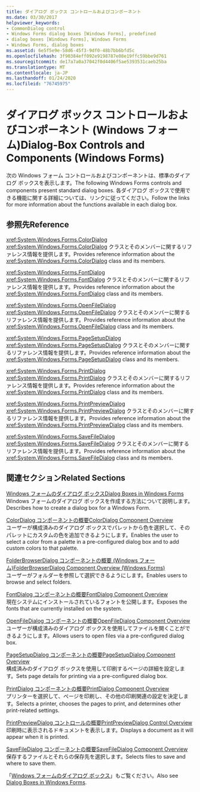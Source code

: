 ```yaml
---
title: ダイアログ ボックス コントロールおよびコンポーネント
ms.date: 03/30/2017
helpviewer_keywords:
- CommonDialog control
- Windows Forms dialog boxes [Windows Forms], predefined
- dialog boxes [Windows Forms], Windows Forms
- Windows Forms, dialog boxes
ms.assetid: 6e5f5e9e-58d6-45f3-9df0-48b7bb6bfd5c
ms.openlocfilehash: 3f90384eff092e9198787e08e19ffc59bbe9d761
ms.sourcegitcommit: de17a7a0a37042f0d4406f5ae5393531caeb25ba
ms.translationtype: MT
ms.contentlocale: ja-JP
ms.lasthandoff: 01/24/2020
ms.locfileid: "76745975"
---
```

# <a name="dialog-box-controls-and-components-windows-forms"></a><span data-ttu-id="e3457-102">ダイアログ ボックス コントロールおよびコンポーネント (Windows フォーム)</span><span class="sxs-lookup"><span data-stu-id="e3457-102">Dialog-Box Controls and Components (Windows Forms)</span></span>
<span data-ttu-id="e3457-103">次の Windows フォーム コントロールおよびコンポーネントは、標準のダイアログ ボックスを表示します。</span><span class="sxs-lookup"><span data-stu-id="e3457-103">The following Windows Forms controls and components present standard dialog boxes.</span></span> <span data-ttu-id="e3457-104">各ダイアログ ボックスで使用できる機能に関する詳細については、リンクに従ってください。</span><span class="sxs-lookup"><span data-stu-id="e3457-104">Follow the links for more information about the functions available in each dialog box.</span></span>  
  
## <a name="reference"></a><span data-ttu-id="e3457-105">参照先</span><span class="sxs-lookup"><span data-stu-id="e3457-105">Reference</span></span>  
 <xref:System.Windows.Forms.ColorDialog>  
 <span data-ttu-id="e3457-106"><xref:System.Windows.Forms.ColorDialog> クラスとそのメンバーに関するリファレンス情報を提供します。</span><span class="sxs-lookup"><span data-stu-id="e3457-106">Provides reference information about the <xref:System.Windows.Forms.ColorDialog> class and its members.</span></span>  
  
 <xref:System.Windows.Forms.FontDialog>  
 <span data-ttu-id="e3457-107"><xref:System.Windows.Forms.FontDialog> クラスとそのメンバーに関するリファレンス情報を提供します。</span><span class="sxs-lookup"><span data-stu-id="e3457-107">Provides reference information about the <xref:System.Windows.Forms.FontDialog> class and its members.</span></span>  
  
 <xref:System.Windows.Forms.OpenFileDialog>  
 <span data-ttu-id="e3457-108"><xref:System.Windows.Forms.OpenFileDialog> クラスとそのメンバーに関するリファレンス情報を提供します。</span><span class="sxs-lookup"><span data-stu-id="e3457-108">Provides reference information about the <xref:System.Windows.Forms.OpenFileDialog> class and its members.</span></span>  
  
 <xref:System.Windows.Forms.PageSetupDialog>  
 <span data-ttu-id="e3457-109"><xref:System.Windows.Forms.PageSetupDialog> クラスとそのメンバーに関するリファレンス情報を提供します。</span><span class="sxs-lookup"><span data-stu-id="e3457-109">Provides reference information about the <xref:System.Windows.Forms.PageSetupDialog> class and its members.</span></span>  
  
 <xref:System.Windows.Forms.PrintDialog>  
 <span data-ttu-id="e3457-110"><xref:System.Windows.Forms.PrintDialog> クラスとそのメンバーに関するリファレンス情報を提供します。</span><span class="sxs-lookup"><span data-stu-id="e3457-110">Provides reference information about the <xref:System.Windows.Forms.PrintDialog> class and its members.</span></span>  
  
 <xref:System.Windows.Forms.PrintPreviewDialog>  
 <span data-ttu-id="e3457-111"><xref:System.Windows.Forms.PrintPreviewDialog> クラスとそのメンバーに関するリファレンス情報を提供します。</span><span class="sxs-lookup"><span data-stu-id="e3457-111">Provides reference information about the <xref:System.Windows.Forms.PrintPreviewDialog> class and its members.</span></span>  
  
 <xref:System.Windows.Forms.SaveFileDialog>  
 <span data-ttu-id="e3457-112"><xref:System.Windows.Forms.SaveFileDialog> クラスとそのメンバーに関するリファレンス情報を提供します。</span><span class="sxs-lookup"><span data-stu-id="e3457-112">Provides reference information about the <xref:System.Windows.Forms.SaveFileDialog> class and its members.</span></span>  
  
## <a name="related-sections"></a><span data-ttu-id="e3457-113">関連セクション</span><span class="sxs-lookup"><span data-stu-id="e3457-113">Related Sections</span></span>  
 [<span data-ttu-id="e3457-114">Windows フォームのダイアログ ボックス</span><span class="sxs-lookup"><span data-stu-id="e3457-114">Dialog Boxes in Windows Forms</span></span>](../dialog-boxes-in-windows-forms.md)  
 <span data-ttu-id="e3457-115">Windows フォームのダイアログ ボックスを作成する方法について説明します。</span><span class="sxs-lookup"><span data-stu-id="e3457-115">Describes how to create a dialog box for a Windows Form.</span></span>  
  
 [<span data-ttu-id="e3457-116">ColorDialog コンポーネントの概要</span><span class="sxs-lookup"><span data-stu-id="e3457-116">ColorDialog Component Overview</span></span>](colordialog-component-overview-windows-forms.md)  
 <span data-ttu-id="e3457-117">ユーザーが構成済みのダイアログ ボックスでパレットから色を選択して、そのパレットにカスタムの色を追加できるようにします。</span><span class="sxs-lookup"><span data-stu-id="e3457-117">Enables the user to select a color from a palette in a pre-configured dialog box and to add custom colors to that palette.</span></span>  
  
 [<span data-ttu-id="e3457-118">FolderBrowserDialog コンポーネントの概要 (Windows フォーム)</span><span class="sxs-lookup"><span data-stu-id="e3457-118">FolderBrowserDialog Component Overview (Windows Forms)</span></span>](folderbrowserdialog-component-overview-windows-forms.md)  
 <span data-ttu-id="e3457-119">ユーザーがフォルダーを参照して選択できるようにします。</span><span class="sxs-lookup"><span data-stu-id="e3457-119">Enables users to browse and select folders.</span></span>  
  
 [<span data-ttu-id="e3457-120">FontDialog コンポーネントの概要</span><span class="sxs-lookup"><span data-stu-id="e3457-120">FontDialog Component Overview</span></span>](fontdialog-component-overview-windows-forms.md)  
 <span data-ttu-id="e3457-121">現在システムにインストールされているフォントを公開します。</span><span class="sxs-lookup"><span data-stu-id="e3457-121">Exposes the fonts that are currently installed on the system.</span></span>  
  
 [<span data-ttu-id="e3457-122">OpenFileDialog コンポーネントの概要</span><span class="sxs-lookup"><span data-stu-id="e3457-122">OpenFileDialog Component Overview</span></span>](openfiledialog-component-overview-windows-forms.md)  
 <span data-ttu-id="e3457-123">ユーザーが構成済みのダイアログ ボックスを使用してファイルを開くことができるようにします。</span><span class="sxs-lookup"><span data-stu-id="e3457-123">Allows users to open files via a pre-configured dialog box.</span></span>  
  
 [<span data-ttu-id="e3457-124">PageSetupDialog コンポーネントの概要</span><span class="sxs-lookup"><span data-stu-id="e3457-124">PageSetupDialog Component Overview</span></span>](pagesetupdialog-component-overview-windows-forms.md)  
 <span data-ttu-id="e3457-125">構成済みのダイアログ ボックスを使用して印刷するページの詳細を設定します。</span><span class="sxs-lookup"><span data-stu-id="e3457-125">Sets page details for printing via a pre-configured dialog box.</span></span>  
  
 [<span data-ttu-id="e3457-126">PrintDialog コンポーネントの概要</span><span class="sxs-lookup"><span data-stu-id="e3457-126">PrintDialog Component Overview</span></span>](printdialog-component-overview-windows-forms.md)  
 <span data-ttu-id="e3457-127">プリンターを選択して、ページを印刷し、その他の印刷関連の設定を決定します。</span><span class="sxs-lookup"><span data-stu-id="e3457-127">Selects a printer, chooses the pages to print, and determines other print-related settings.</span></span>  
  
 [<span data-ttu-id="e3457-128">PrintPreviewDialog コントロールの概要</span><span class="sxs-lookup"><span data-stu-id="e3457-128">PrintPreviewDialog Control Overview</span></span>](printpreviewdialog-control-overview-windows-forms.md)  
 <span data-ttu-id="e3457-129">印刷時に表示されるドキュメントを表示します。</span><span class="sxs-lookup"><span data-stu-id="e3457-129">Displays a document as it will appear when it is printed.</span></span>  
  
 [<span data-ttu-id="e3457-130">SaveFileDialog コンポーネントの概要</span><span class="sxs-lookup"><span data-stu-id="e3457-130">SaveFileDialog Component Overview</span></span>](savefiledialog-component-overview-windows-forms.md)  
 <span data-ttu-id="e3457-131">保存するファイルとそれらの保存先を選択します。</span><span class="sxs-lookup"><span data-stu-id="e3457-131">Selects files to save and where to save them.</span></span>  
  
 <span data-ttu-id="e3457-132">「[Windows フォームのダイアログ ボックス](../dialog-boxes-in-windows-forms.md)」もご覧ください。</span><span class="sxs-lookup"><span data-stu-id="e3457-132">Also see [Dialog Boxes in Windows Forms](../dialog-boxes-in-windows-forms.md).</span></span>
